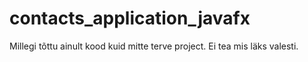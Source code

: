 # contacts_application_javafx

Millegi tõttu ainult kood kuid mitte terve project. Ei tea mis läks valesti.
